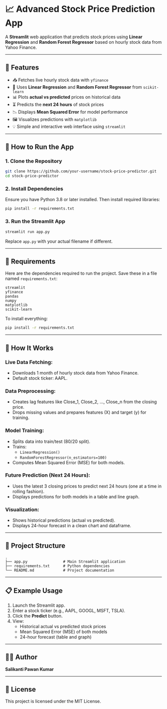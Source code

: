 # 📈 Advanced Stock Price Prediction App

A **Streamlit** web application that predicts stock prices using **Linear Regression** and **Random Forest Regressor** based on hourly stock data from Yahoo Finance.

---

## 🔧 Features

- 📥 Fetches live hourly stock data with `yfinance`
- 🤖 Uses **Linear Regression** and **Random Forest Regressor** from `scikit-learn`
- 📊 Plots **actual vs predicted** prices on historical data
- ⏳ Predicts the **next 24 hours** of stock prices
- 📉 Displays **Mean Squared Error** for model performance
- 🖼️ Visualizes predictions with `matplotlib`
- 💡 Simple and interactive web interface using `streamlit`

---

## 🚀 How to Run the App

### 1. Clone the Repository

```bash
git clone https://github.com/your-username/stock-price-predictor.git
cd stock-price-predictor
```

### 2. Install Dependencies

Ensure you have Python 3.8 or later installed. Then install required libraries:

```bash
pip install -r requirements.txt
```

### 3. Run the Streamlit App

```bash
streamlit run app.py
```

Replace `app.py` with your actual filename if different.

---

## 📝 Requirements

Here are the dependencies required to run the project. Save these in a file named `requirements.txt`:

```
streamlit
yfinance
pandas
numpy
matplotlib
scikit-learn
```

To install everything:

```bash
pip install -r requirements.txt
```

---

## 📌 How It Works

### Live Data Fetching:
- Downloads 1 month of hourly stock data from Yahoo Finance.
- Default stock ticker: AAPL.

### Data Preprocessing:
- Creates lag features like Close_1, Close_2, ..., Close_n from the closing price.
- Drops missing values and prepares features (X) and target (y) for training.

### Model Training:
- Splits data into train/test (80/20 split).
- Trains:
  - `LinearRegression()`
  - `RandomForestRegressor(n_estimators=100)`
- Computes Mean Squared Error (MSE) for both models.

### Future Prediction (Next 24 Hours):
- Uses the latest 3 closing prices to predict next 24 hours (one at a time in rolling fashion).
- Displays predictions for both models in a table and line graph.

### Visualization:
- Shows historical predictions (actual vs predicted).
- Displays 24-hour forecast in a clean chart and dataframe.

---

## 📂 Project Structure

```
.
├── app.py                # Main Streamlit application
├── requirements.txt      # Python dependencies
└── README.md             # Project documentation
```

---

## 📋 Example Usage

1. Launch the Streamlit app.
2. Enter a stock ticker (e.g., AAPL, GOOGL, MSFT, TSLA).
3. Click the **Predict** button.
4. View:
   - Historical actual vs predicted stock prices
   - Mean Squared Error (MSE) of both models
   - 24-hour forecast (table and graph)

---


## 👨‍💻 Author

**Salikanti Pawan Kumar**  

---

## 🪪 License

This project is licensed under the MIT License.
